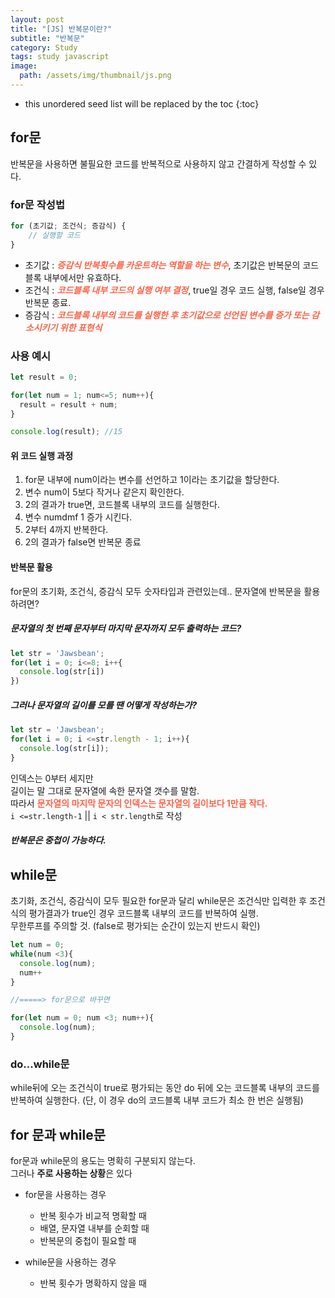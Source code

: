 ```yaml
---
layout: post
title: "[JS] 반복문이란?"
subtitle: "반복문"
category: Study
tags: study javascript
image:
  path: /assets/img/thumbnail/js.png
---
```


* this unordered seed list will be replaced by the toc
{:toc}

<!--more-->

## for문
반복문을 사용하면 불필요한 코드를 반복적으로 사용하지 않고 간결하게 작성할 수 있다.  

### for문 작성법
```JavaScript
for (초기값; 조건식; 증감식) {
	// 실행할 코드
}
```

- 초기값 : <span style="color : tomato">***증감식 반복횟수를 카운트하는 역할을 하는 변수***</span>, 초기값은 반복문의 코드블록 내부에서만 유효하다.
- 조건식 : <span style="color : tomato">***코드블록 내부 코드의 실행 여부 결정***</span>, true일 경우 코드 실행, false일 경우 반복문 종료.
- 증감식 : <span style="color : tomato">***코드블록 내부의 코드를 실행한 후 초기값으로 선언된 변수를 증가 또는 감소시키기 위한 표현식***</span>

### 사용 예시
```JavaScript
let result = 0;

for(let num = 1; num<=5; num++){
  result = result + num;
}

console.log(result); //15
```

#### 위 코드 실행 과정
  1. for문 내부에 num이라는 변수를 선언하고 1이라는 초기값을 할당한다.
  2. 변수 num이 5보다 작거나 같은지 확인한다.
  3. 2의 결과가 true면, 코드블록 내부의 코드를 실행한다.
  4. 변수 numdmf 1 증가 시킨다.
  5. 2부터 4까지 반복한다.
  6. 2의 결과가 false면 반복문 종료

#### 반복문 활용
for문의 초기화, 조건식, 증감식 모두 숫자타입과 관련있는데.. 문자열에 반복문을 활용하려면?  

##### 문자열의 첫 번째 문자부터 마지막 문자까지 모두 출력하는 코드?
```JavaScript
let str = 'Jawsbean';
for(let i = 0; i<=8; i++{
  console.log(str[i])
})
```

##### 그러나 문자열의 길이를 모를 땐 어떻게 작성하는가?
```JavaScript
let str = 'Jawsbean';
for(let i = 0; i <=str.length - 1; i++){
  console.log(str[i]);
}
```
인덱스는 0부터 세지만  
길이는 말 그대로 문자열에 속한 문자열 갯수를 말함.  
따라서 <span style='color: tomato'>**문자열의 마지막 문자의 인덱스는 문자열의 길이보다 1만큼 작다.**</span>  
`i <=str.length-1` || `i < str.length`로 작성  

##### 반복문은 중첩이 가능하다.


## while문
초기화, 조건식, 증감식이 모두 필요한 for문과 달리 while문은 조건식만 입력한 후 조건식의 평가결과가 true인 경우 코드블록 내부의 코드를 반복하여 실행.  
무한루프를 주의할 것. (false로 평가되는 순간이 있는지 반드시 확인)

```JavaScript
let num = 0;
while(num <3){
  console.log(num);
  num++
}

//=====> for문으로 바꾸면

for(let num = 0; num <3; num++){
  console.log(num);
}
```

### do...while문
while뒤에 오는 조건식이 true로 평가되는 동안 do 뒤에 오는 코드블록 내부의 코드를 반복하여 실행한다. (단, 이 경우 do의 코드블록 내부 코드가 최소 한 번은 실행됨)  


## for 문과 while문
for문과 while문의 용도는 명확히 구분되지 않는다.  
그러나 **주로 사용하는 상황**은 있다  

- for문을 사용하는 경우
  - 반복 횟수가 비교적 명확할 때
  - 배열, 문자열 내부를 순회할 때
  - 반복문의 중첩이 필요할 때
  
- while문을 사용하는 경우
  - 반복 횟수가 명확하지 않을 때